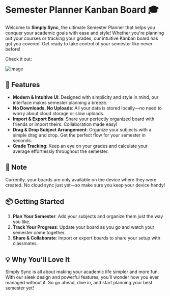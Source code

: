 # Semester Planner Kanban Board 🎓

Welcome to **Simply Sync**, the ultimate Semester Planner that helps you conquer your academic goals with ease and style! Whether you're planning out your courses or tracking your grades,
our intuitive Kanban board has got you covered. Get ready to take control of your semester like never before!

Check it out: 

![image](https://github.com/user-attachments/assets/9706ccb3-4864-4772-b957-0d0e906489bc)


## 🌟 Features

- **Modern & Intuitive UI**: Designed with simplicity and style in mind, our interface makes semester planning a breeze.
- **No Downloads, No Uploads**: All your data is stored locally—no need to worry about cloud storage or slow uploads.
- **Import & Export Boards**: Share your perfectly organized board with friends or import theirs. Collaboration made easy!
- **Drag & Drop Subject Arrangement**: Organize your subjects with a simple drag and drop. Get the perfect flow for your semester in seconds.
- **Grade Tracking**: Keep an eye on your grades and calculate your average effortlessly throughout the semester.

## 🚨 Note

Currently, your boards are only available on the device where they were created. No cloud sync just yet—so make sure you keep your device handy!

## 📦 Getting Started

1. **Plan Your Semester**: Add your subjects and organize them just the way you like.
2. **Track Your Progress**: Update your board as you go and watch your semester come together.
3. **Share & Collaborate**: Import or export boards to share your setup with classmates.

## 💡 Why You'll Love It

Simply Sync is all about making your academic life simpler and more fun. With our sleek design and powerful features, 
you'll wonder how you ever managed without it. So go ahead, dive in, and start planning your best semester yet!

